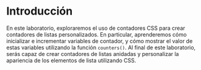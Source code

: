 # Introducción

En este laboratorio, exploraremos el uso de contadores CSS para crear contadores de listas personalizados. En particular, aprenderemos cómo inicializar e incrementar variables de contador, y cómo mostrar el valor de estas variables utilizando la función `counters()`. Al final de este laboratorio, serás capaz de crear contadores de listas anidadas y personalizar la apariencia de los elementos de lista utilizando CSS.

